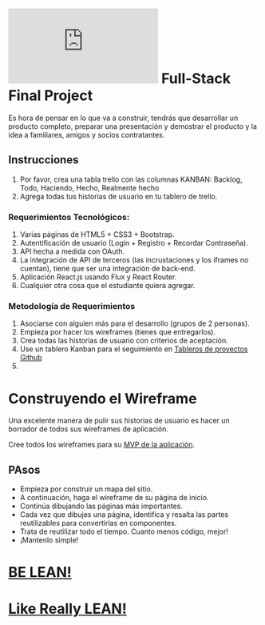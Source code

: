 # ![alt text](https://assets.breatheco.de/apis/img/images.php?blob&random&cat=icon&tags=breathecode,32)  Full-Stack Final Project

Es hora de pensar en lo que va a construir, tendrás que desarrollar un producto completo, preparar una presentación y demostrar el producto y la idea a familiares, amigos y socios contratantes.

## Instrucciones

1. Por favor, crea una tabla trello con las columnas KANBAN: Backlog, Todo, Haciendo, Hecho, Realmente hecho
2. Agrega todas tus historias de usuario en tu tablero de trello.

### Requerimientos Tecnológicos:

1. Varias páginas de HTML5 + CSS3 + Bootstrap.
2. Autentificación de usuario (Login + Registro + Recordar Contraseña).
3. API hecha a medida con OAuth.
4. La integración de API de terceros (las incrustaciones y los iframes no cuentan), tiene que ser una integración de back-end.
5. Aplicación React.js usando Flux y React Router.
6. Cualquier otra cosa que el estudiante quiera agregar.

### Metodología de Requerimientos

1. Asociarse con alguien más para el desarrollo (grupos de 2 personas).
2. Empieza por hacer los wireframes (tienes que entregarlos).
3. Crea todas las historias de usuario con criterios de aceptación.
4. Use un tablero Kanban para el seguimiento en [Tableros de proyectos Github](https://help.github.com/articles/about-project-boards/)
5. 

# Construyendo el Wireframe

Una excelente manera de pulir sus historias de usuario es hacer un borrador de todos sus wireframes de aplicación.

Cree todos los wireframes para su [MVP de la aplicación](https://www.youtube.com/watch?v=joNKkWPafZs).

## PAsos
- Empieza por construir un mapa del sitio.
- A continuación, haga el wireframe de su página de inicio.
- Continúa dibujando las páginas más importantes.
- Cada vez que dibujes una página, identifica y resalta las partes reutilizables para convertirlas en componentes.
- Trata de reutilizar todo el tiempo. Cuanto menos código, mejor!
- ¡Mantenlo simple!

# [BE LEAN!](https://www.youtube.com/watch?v=jBlrLqsjIDw)
# [Like Really LEAN!](https://www.youtube.com/watch?v=X2YoHFuWkqs)


